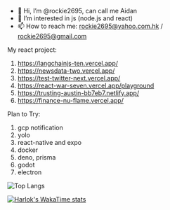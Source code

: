 - 👋 Hi, I’m @rockie2695, can call me Aidan
- 👀 I’m interested in js (node.js and react)
- 📫 How to reach me: rockie2695@yahoo.com.hk / rockie2695@gmail.com

My react project:
1. https://langchainjs-ten.vercel.app/
2. https://newsdata-two.vercel.app/
3. https://test-twitter-next.vercel.app/
4. https://react-war-seven.vercel.app/playground
5. https://trusting-austin-bb7eb7.netlify.app/
6. https://finance-nu-flame.vercel.app/

Plan to Try:
1. gcp notification
2. yolo
3. react-native and expo
4. docker
5. deno, prisma
6. godot
7. electron

<!---
rockie2695/rockie2695 is a ✨ special ✨ repository because its `README.md` (this file) appears on your GitHub profile.
You can click the Preview link to take a look at your changes.
--->
![Top Langs](https://github-readme-stats.vercel.app/api/top-langs/?username=rockie2695&layout=compact)

[![Harlok's WakaTime stats](https://github-readme-stats.vercel.app/api/wakatime?username=rockie2695&layout=compact)](https://github.com/anuraghazra/github-readme-stats)
